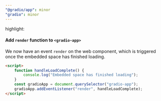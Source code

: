 ```yaml
---
"@gradio/app": minor
"gradio": minor
---
```


highlight:

#### Add `render` function to `<gradio-app>`

We now have an event `render` on the <gradio-app> web component, which is triggered once the embedded space has finished loading.

```html
<script>
	function handleLoadComplete() {
		console.log("Embedded space has finished loading");
	}
	const gradioApp = document.querySelector("gradio-app");
	gradioApp.addEventListener("render", handleLoadComplete);
</script>
```

